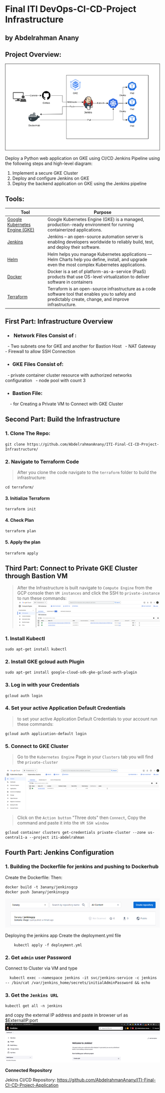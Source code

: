 # Final ITI DevOps-CI-CD-Project Infrastructure

## by Abdelrahman Anany

## Project Overview:
![Project Overview](https://github.com/AbdelrahmanAnany/ITI-Final-CI-CD-Project-Infrastructure/blob/main/screenshots/devops-project-overview.png)

Deploy a Python web application on GKE using CI/CD Jenkins Pipeline using the following steps and high-level diagram:
1. Implement a secure GKE Cluster
2. Deploy and configure Jenkins on GKE
3. Deploy the backend application on GKE using the Jenkins pipeline


## Tools:
| Tool | Purpose |
| ------ | ------ |
| [ Google Kubernetes Engine (GKE) ](https://cloud.google.com/kubernetes-engine) | Google Kubernetes Engine (GKE) is a managed, production-ready environment for running containerized applications. |
| [ Jenkins ](https://www.jenkins.io) | Jenkins – an open-source automation server is enabling developers worldwide to reliably build, test, and deploy their software. |
| [ Helm ](https://helm.sh) | Helm helps you manage Kubernetes applications — Helm Charts help you define, install, and upgrade even the most complex Kubernetes applications. |
| [ Docker ](https://www.docker.com) | Docker is a set of platform-as-a-service (PaaS) products that use OS-level virtualization to deliver software in containers|
| [ Terraform ](https://www.terraform.io) | Terraform is an open-source infrastructure as a code software tool that enables you to safely and predictably create, change, and improve infrastructure. |


## First Part: Infrastructure Overview

- ###  Network Files Consist of :
  - Two subnets one for GKE and another for Bastion Host
  - NAT Gateway 
  - Firewall to allow SSH Connection

- ### GKE Files Consist of:
  - private container cluster resource with authorized networks configuration
  - node pool with count 3 
- ### Bastion File: 
    - for Creating a Private VM to Connect with GKE Cluster

## Second Part: Build the Infrastructure
### 1. Clone The Repo:
```
git clone https://github.com/AbdelrahmanAnany/ITI-Final-CI-CD-Project-Infrastructure/
```
### 2. Navigate to Terraform Code
> After you clone the code navigate to the `terraform` folder to build the infrastructure:
```
cd terraform/
```
#### 3. Initialize Terraform
```
terraform init
```

#### 4. Check Plan
```
terraform plan
```

#### 5. Apply the plan
```
terraform apply
```
## Third Part: Connect to Private GKE Cluster through Bastion VM
> After the Infrastructure is built navigate to `Compute Engine` from the GCP console then `VM instances` and click the SSH to `private-instance` to run these commands:
![vm-instance](https://github.com/AbdelrahmanAnany/ITI-Final-CI-CD-Project-Infrastructure/blob/main/screenshots/vm-instance.png)

### 1. Install Kubectl
```
sudo apt-get install kubectl
```
### 2. Install GKE gcloud auth Plugin
```
sudo apt-get install google-cloud-sdk-gke-gcloud-auth-plugin
```
### 3. Log in with your Credentials
```
gcloud auth login
```
### 4. Set your active Application Default Credentials
> to set your active Application Default Credentials to your account run these commands:
```
gcloud auth application-default login
```
### 5. Connect to GKE Cluster
> Go to the `Kubernetes Engine` Page in your `Clusters` tab you will find the `private-cluster`

![private-cluster](https://github.com/AbdelrahmanAnany/ITI-Final-CI-CD-Project-Infrastructure/blob/main/screenshots/private-cluster.png)

> Click on the `Action button` "Three dots" then `Connect`, Copy the command and paste it into the `VM SSH window`
```
gcloud container clusters get-credentials private-cluster --zone us-central1-a --project iti-abdelrahman
```
## Fourth Part: Jenkins Configuration
### 1. Building the Dockerfile for jenkins and pushing to Dockerhub
Create the Dockerfile:
Then:

    docker build -t 3anany/jenkinsgcp
    docker push 3anany/jenkinsgcp

![](https://github.com/AbdelrahmanAnany/ITI-Final-CI-CD-Project-Infrastructure/blob/main/screenshots/jenkins-image.png)

Deploying the jenkins app
Create the deployment.yml file

```
    kubectl apply -f deployment.yml
```
### 2. Get `admin` user Password

Connect to Cluster via VM and type
```
  kubectl exec --namespace jenkins -it svc/jenkins-service -c jenkins -- /bin/cat /var/jenkins_home/secrets/initialAdminPassword && echo
```
### 3. Get the `Jenkins URL`
```
kubectl get all -n jenkins
```
and copy the external IP address and paste in browser url as $ExternalIP:port
![](https://github.com/AbdelrahmanAnany/ITI-Final-CI-CD-Project-Infrastructure/blob/main/screenshots/jenkins.png)


**Connected Repository**

Jekins CI/CD Repository: https://github.com/AbdelrahmanAnany/ITI-Final-CI-CD-Project-Application
